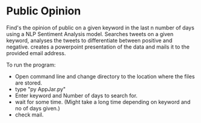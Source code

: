 # Public Opinion
Find's the opinion of public on a given keyword in the last n number of days using a NLP Sentiment Analysis model.
Searches tweets on a given keyword, analyses the tweets to differentiate between positive and negative. creates a powerpoint presentation of the data and mails it to the provided email address.

To run the program:
- Open command line and change directory to the location where the files are stored.
- type "py AppJar.py"
- Enter keyword and Number of days to search for.
- wait for some time. (Might take a long time depending on keyword and no of days given.)
- check mail.
